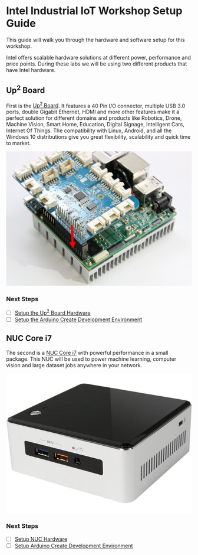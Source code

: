 # Intel Industrial IoT Workshop Setup Guide
This guide will walk you through the hardware and software setup for this workshop.

Intel offers scalable hardware solutions at different power, performance and price points. During these labs we will be using two different products that have Intel hardware.

## Up<sup>2</sup> Board
First is the [Up<sup>2</sup> Board](http://www.up-board.org/upsquared/). It features a 40 Pin I/O connector, multiple USB 3.0 ports, double Gigabit Ethernet, HDMI and more other features make it a perfect solution for different domains and products like Robotics, Drone, Machine Vision, Smart Home, Education, Digital Signage, Intelligent Cars, Internet Of Things. The compatibility with Linux, Android, and all the Windows 10 distributions give you great flexibility, scalability and quick time to market.

![](images/up2/2.png)

### Next Steps
- [ ] [Setup the Up<sup>2</sup> Board Hardware](./setup-hardware-up2.md)
- [ ] [Setup the Arduino Create Development Environment](./setup-arduino-up2.md)

## NUC Core i7
 The second is a [NUC Core i7](https://www.intel.com/content/www/us/en/products/boards-kits/nuc/kits/nuc5i5ryh.html) with powerful performance in a small package. This NUC will be used to power machine learning, computer vision and large dataset jobs anywhere in your network.

![](./images/nuci7/nuc.jpg)

 ### Next Steps
 - [ ] [Setup NUC Hardware](./setup-hardware-nuci7.md)
 - [ ] [Setup Arduino Create Development Environment](./setup-arduino-nuci7.md)
